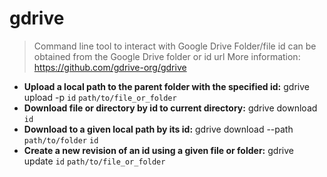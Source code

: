 # gdrive
> Command line tool to interact with Google Drive
> Folder/file id can be obtained from the Google Drive folder or id url
> More information: <https://github.com/gdrive-org/gdrive>
- **Upload a local path to the parent folder with the specified id:**
gdrive upload -p `id` `path/to/file_or_folder`
- **Download file or directory by id to current directory:**
gdrive download `id`
- **Download to a given local path by its id:**
gdrive download --path `path/to/folder` `id`
- **Create a new revision of an id using a given file or folder:**
gdrive update `id` `path/to/file_or_folder`
